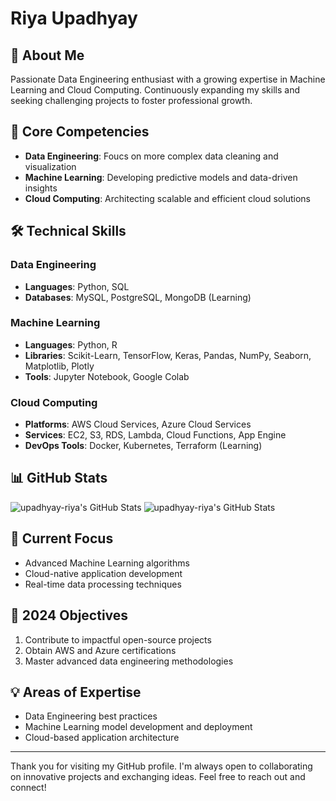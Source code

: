 # Riya Upadhyay

## 👋 About Me

Passionate Data Engineering enthusiast with a growing expertise in Machine Learning and Cloud Computing. Continuously expanding my skills and seeking challenging projects to foster professional growth.

## 🚀 Core Competencies

- **Data Engineering**: Foucs on more complex data cleaning and visualization
- **Machine Learning**: Developing predictive models and data-driven insights
- **Cloud Computing**: Architecting scalable and efficient cloud solutions

## 🛠️ Technical Skills

### Data Engineering
- **Languages**: Python, SQL
- **Databases**: MySQL, PostgreSQL, MongoDB (Learning)

### Machine Learning
- **Languages**: Python, R
- **Libraries**: Scikit-Learn, TensorFlow, Keras, Pandas, NumPy, Seaborn, Matplotlib, Plotly
- **Tools**: Jupyter Notebook, Google Colab

### Cloud Computing
- **Platforms**: AWS Cloud Services, Azure Cloud Services
- **Services**: EC2, S3, RDS, Lambda, Cloud Functions, App Engine
- **DevOps Tools**: Docker, Kubernetes, Terraform (Learning)

## 📊 GitHub Stats

<img src="https://github-readme-stats.vercel.app/api?username=upadhyay-riya&theme=radical&show_icons=true&hide_border=true&count_private=true" alt="upadhyay-riya's GitHub Stats" /> <img src="https://github-readme-streak-stats.herokuapp.com/?user=upadhyay-riya&theme=radical&hide_border=true" alt="upadhyay-riya's GitHub Stats" />

## 🌱 Current Focus

- Advanced Machine Learning algorithms
- Cloud-native application development
- Real-time data processing techniques

## 🎯 2024 Objectives

1. Contribute to impactful open-source projects
2. Obtain AWS and Azure certifications
3. Master advanced data engineering methodologies

## 💡 Areas of Expertise

- Data Engineering best practices
- Machine Learning model development and deployment
- Cloud-based application architecture

---

Thank you for visiting my GitHub profile. I'm always open to collaborating on innovative projects and exchanging ideas. Feel free to reach out and connect!
